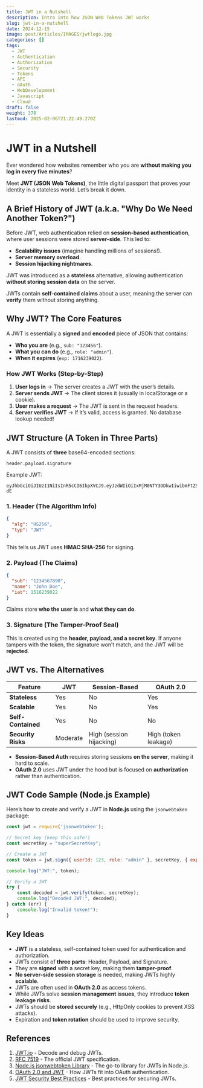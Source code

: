 ```yaml
---
title: JWT in a Nutshell
description: Intro into how JSON Web Tokens JWT works
slug: jwt-in-a-nutshell
date: 2024-12-15
image: post/Articles/IMAGES/jwtlogo.jpg
categories: []
tags:
  - JWT
  - Authentication
  - Authorization
  - Security
  - Tokens
  - API
  - oAuth
  - WebDevelopment
  - Javascript
  - Cloud
draft: false
weight: 378
lastmod: 2025-02-06T21:22:49.270Z
---
```

# JWT in a Nutshell

Ever wondered how websites remember who you are **without making you log in every five minutes**?

Meet **JWT (JSON Web Tokens)**, the little digital passport that proves your identity in a stateless world. Let’s break it down.

## A Brief History of JWT (a.k.a. "Why Do We Need Another Token?")

Before JWT, web authentication relied on **session-based authentication**, where user sessions were stored **server-side**. This led to:

* **Scalability issues** (imagine handling millions of sessions!).
* **Server memory overload**.
* **Session hijacking nightmares**.

JWT was introduced as a **stateless** alternative, allowing authentication **without storing session data** on the server.

JWTs contain **self-contained claims** about a user, meaning the server can **verify** them without storing anything.

## Why JWT? The Core Features

A JWT is essentially a **signed** and **encoded** piece of JSON that contains:

* **Who you are** (e.g., `sub: "123456"`).
* **What you can do** (e.g., `role: "admin"`).
* **When it expires** (`exp: 1716239022`).

### How JWT Works (Step-by-Step)

1. **User logs in** → The server creates a JWT with the user’s details.
2. **Server sends JWT** → The client stores it (usually in localStorage or a cookie).
3. **User makes a request** → The JWT is sent in the request headers.
4. **Server verifies JWT** → If it’s valid, access is granted. No database lookup needed!

## JWT Structure (A Token in Three Parts)

A JWT consists of **three** base64-encoded sections:

```plaintext
header.payload.signature
```

Example JWT:

```plaintext
eyJhbGciOiJIUzI1NiIsInR5cCI6IkpXVCJ9.eyJzdWIiOiIxMjM0NTY3ODkwIiwibmFtZSI6IkpvbiBEb2UiLCJpYXQiOjE1MTYyMzkwMjJ9.Dq6P5wO3oKr9FJ_V5I-dE
```

### 1. **Header** (The Algorithm Info)

```json
{
  "alg": "HS256",
  "typ": "JWT"
}
```

This tells us JWT uses **HMAC SHA-256** for signing.

### 2. **Payload** (The Claims)

```json
{
  "sub": "1234567890",
  "name": "John Doe",
  "iat": 1516239022
}
```

Claims store **who the user is** and **what they can do**.

### 3. **Signature** (The Tamper-Proof Seal)

This is created using the **header, payload, and a secret key**. If anyone tampers with the token, the signature won’t match, and the JWT will be **rejected**.

## JWT vs. The Alternatives

| Feature            | JWT      | Session-Based            | OAuth 2.0            |
| ------------------ | -------- | ------------------------ | -------------------- |
| **Stateless**      | Yes      | No                       | Yes                  |
| **Scalable**       | Yes      | No                       | Yes                  |
| **Self-Contained** | Yes      | No                       | No                   |
| **Security Risks** | Moderate | High (session hijacking) | High (token leakage) |

* **Session-Based Auth** requires storing sessions **on the server**, making it hard to scale.
* **OAuth 2.0** uses JWT under the hood but is focused on **authorization** rather than authentication.

## JWT Code Sample (Node.js Example)

Here’s how to create and verify a JWT in **Node.js** using the `jsonwebtoken` package:

```javascript
const jwt = require('jsonwebtoken');

// Secret key (keep this safe!)
const secretKey = "superSecretKey";

// Create a JWT
const token = jwt.sign({ userId: 123, role: "admin" }, secretKey, { expiresIn: "1h" });

console.log("JWT:", token);

// Verify a JWT
try {
    const decoded = jwt.verify(token, secretKey);
    console.log("Decoded JWT:", decoded);
} catch (err) {
    console.log("Invalid token!");
}
```

## Key Ideas

* **JWT** is a stateless, self-contained token used for authentication and authorization.
* JWTs consist of **three parts**: Header, Payload, and Signature.
* They are **signed** with a secret key, making them **tamper-proof**.
* **No server-side session storage** is needed, making JWTs highly **scalable**.
* JWTs are often used in **OAuth 2.0** as access tokens.
* While JWTs solve **session management issues**, they introduce **token leakage risks**.
* JWTs should be **stored securely** (e.g., HttpOnly cookies to prevent XSS attacks).
* Expiration and **token rotation** should be used to improve security.

## References

1. [JWT.io](https://jwt.io/) - Decode and debug JWTs.
2. [RFC 7519](https://datatracker.ietf.org/doc/html/rfc7519) - The official JWT specification.
3. [Node.js jsonwebtoken Library](https://www.npmjs.com/package/jsonwebtoken) - The go-to library for JWTs in Node.js.
4. [OAuth 2.0 and JWT](https://oauth.net/) - How JWTs fit into OAuth authentication.
5. [JWT Security Best Practices](https://auth0.com/blog/a-look-at-the-latest-draft-for-jwt-bcp/) - Best practices for securing JWTs.
